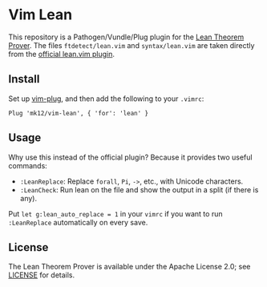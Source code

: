 # Vim Lean

This repository is a Pathogen/Vundle/Plug plugin for the [Lean Theorem Prover][1]. The files `ftdetect/lean.vim` and `syntax/lean.vim` are taken directly from the [official lean.vim plugin][2].

## Install

Set up [vim-plug][3], and then add the following to your `.vimrc`:

```vim
Plug 'mk12/vim-lean', { 'for': 'lean' }
```

## Usage

Why use this instead of the official plugin? Because it provides two useful commands:

- `:LeanReplace`: Replace `forall`, `Pi`, `->`, etc., with Unicode characters.
- `:LeanCheck`: Run lean on the file and show the output in a split (if there is any).

Put `let g:lean_auto_replace = 1` in your `vimrc` if you want to run `:LeanReplace` automatically on every save.

## License

The Lean Theorem Prover is available under the Apache License 2.0; see [LICENSE](LICENSE) for details.

[1]: https://github.com/leanprover/lean
[2]: https://github.com/leanprover/lean.vim
[3]: https://github.com/junegunn/vim-plug
